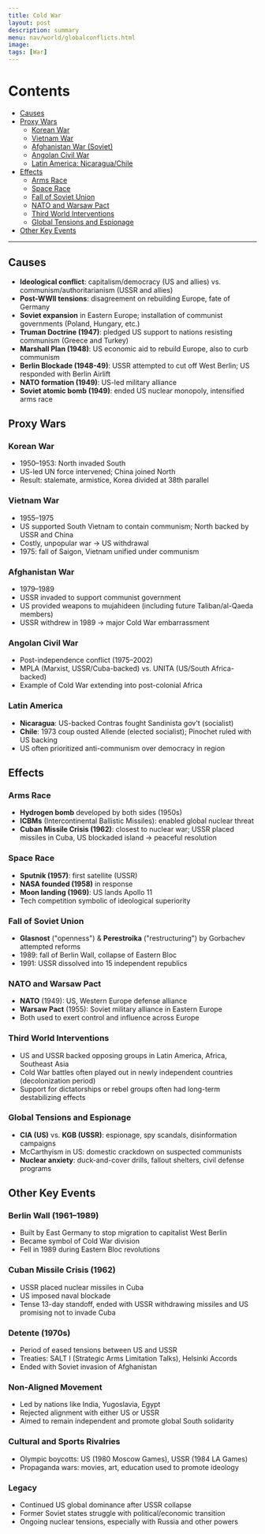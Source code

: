 ```yaml
---
title: Cold War
layout: post
description: summary
menu: nav/world/globalconflicts.html
image: 
tags: [War]
---
```


# Contents
- [Causes](#causes)
- [Proxy Wars](#proxy-wars)
  - [Korean War](#korean-war)
  - [Vietnam War](#vietnam-war)
  - [Afghanistan War (Soviet)](#afghanistan-war)
  - [Angolan Civil War](#angolan-civil-war)
  - [Latin America: Nicaragua/Chile](#latin-america)
- [Effects](#effects)
  - [Arms Race](#arms-race)
  - [Space Race](#space-race)
  - [Fall of Soviet Union](#fall-of-soviet-union)
  - [NATO and Warsaw Pact](#nato-and-warsaw-pact)
  - [Third World Interventions](#third-world-interventions)
  - [Global Tensions and Espionage](#global-tensions-and-espionage)
- [Other Key Events](#other-key-events)

---

## Causes
- **Ideological conflict**: capitalism/democracy (US and allies) vs. communism/authoritarianism (USSR and allies)
- **Post-WWII tensions**: disagreement on rebuilding Europe, fate of Germany
- **Soviet expansion** in Eastern Europe; installation of communist governments (Poland, Hungary, etc.)
- **Truman Doctrine (1947)**: pledged US support to nations resisting communism (Greece and Turkey)
- **Marshall Plan (1948)**: US economic aid to rebuild Europe, also to curb communism
- **Berlin Blockade (1948-49)**: USSR attempted to cut off West Berlin; US responded with Berlin Airlift
- **NATO formation (1949)**: US-led military alliance
- **Soviet atomic bomb (1949)**: ended US nuclear monopoly, intensified arms race

## Proxy Wars

### Korean War
- 1950–1953: North invaded South
- US-led UN force intervened; China joined North
- Result: stalemate, armistice, Korea divided at 38th parallel

### Vietnam War
- 1955–1975
- US supported South Vietnam to contain communism; North backed by USSR and China
- Costly, unpopular war → US withdrawal
- 1975: fall of Saigon, Vietnam unified under communism

### Afghanistan War
- 1979–1989
- USSR invaded to support communist government
- US provided weapons to mujahideen (including future Taliban/al-Qaeda members)
- USSR withdrew in 1989 → major Cold War embarrassment

### Angolan Civil War
- Post-independence conflict (1975–2002)
- MPLA (Marxist, USSR/Cuba-backed) vs. UNITA (US/South Africa-backed)
- Example of Cold War extending into post-colonial Africa

### Latin America
- **Nicaragua**: US-backed Contras fought Sandinista gov't (socialist)
- **Chile**: 1973 coup ousted Allende (elected socialist); Pinochet ruled with US backing
- US often prioritized anti-communism over democracy in region

## Effects

### Arms Race
- **Hydrogen bomb** developed by both sides (1950s)
- **ICBMs** (Intercontinental Ballistic Missiles): enabled global nuclear threat
- **Cuban Missile Crisis (1962)**: closest to nuclear war; USSR placed missiles in Cuba, US blockaded island → peaceful resolution

### Space Race
- **Sputnik (1957)**: first satellite (USSR)
- **NASA founded (1958)** in response
- **Moon landing (1969)**: US lands Apollo 11
- Tech competition symbolic of ideological superiority

### Fall of Soviet Union
- **Glasnost** ("openness") & **Perestroika** ("restructuring") by Gorbachev attempted reforms
- 1989: fall of Berlin Wall, collapse of Eastern Bloc
- 1991: USSR dissolved into 15 independent republics

### NATO and Warsaw Pact
- **NATO** (1949): US, Western Europe defense alliance
- **Warsaw Pact** (1955): Soviet military alliance in Eastern Europe
- Both used to exert control and influence across Europe

### Third World Interventions
- US and USSR backed opposing groups in Latin America, Africa, Southeast Asia
- Cold War battles often played out in newly independent countries (decolonization period)
- Support for dictatorships or rebel groups often had long-term destabilizing effects

### Global Tensions and Espionage
- **CIA (US)** vs. **KGB (USSR)**: espionage, spy scandals, disinformation campaigns
- McCarthyism in US: domestic crackdown on suspected communists
- **Nuclear anxiety**: duck-and-cover drills, fallout shelters, civil defense programs

## Other Key Events

### Berlin Wall (1961–1989)
- Built by East Germany to stop migration to capitalist West Berlin
- Became symbol of Cold War division
- Fell in 1989 during Eastern Bloc revolutions

### Cuban Missile Crisis (1962)
- USSR placed nuclear missiles in Cuba
- US imposed naval blockade
- Tense 13-day standoff, ended with USSR withdrawing missiles and US promising not to invade Cuba

### Detente (1970s)
- Period of eased tensions between US and USSR
- Treaties: SALT I (Strategic Arms Limitation Talks), Helsinki Accords
- Ended with Soviet invasion of Afghanistan

### Non-Aligned Movement
- Led by nations like India, Yugoslavia, Egypt
- Rejected alignment with either US or USSR
- Aimed to remain independent and promote global South solidarity

### Cultural and Sports Rivalries
- Olympic boycotts: US (1980 Moscow Games), USSR (1984 LA Games)
- Propaganda wars: movies, art, education used to promote ideology

### Legacy
- Continued US global dominance after USSR collapse
- Former Soviet states struggle with political/economic transition
- Ongoing nuclear tensions, especially with Russia and other powers
